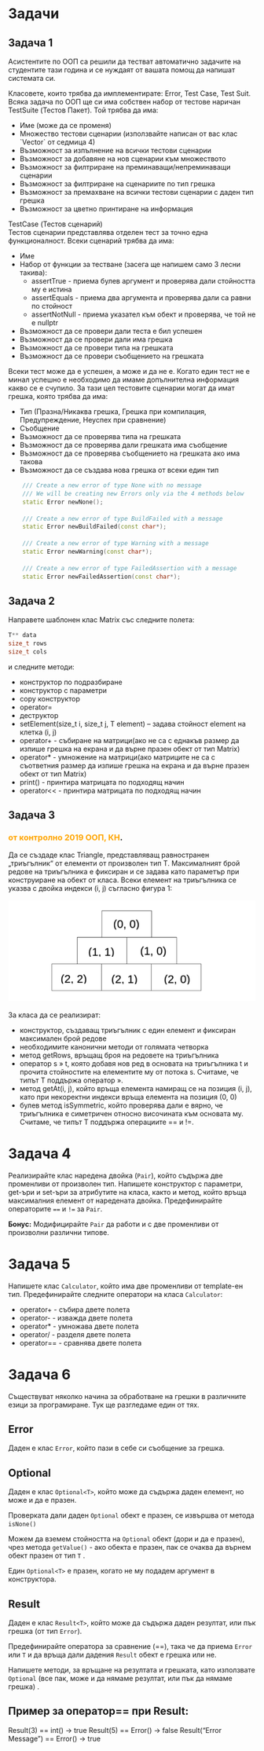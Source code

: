 # Задачи

## Задача 1

Асистентите по ООП са решили да тестват автоматично задачите на
студентите тази година
и се нуждаят от вашата помощ да напишат системата си.

Класовете, които трябва да имплементирате:
Error, Test Case, Test Suit.
<br>
Всяка задача по ООП ще си има собствен набор от тестове наричан TestSuite (Тестов Пакет).
Той трябва да има:

<ul>
<li> Име (може да се променя)
<li> Множество тестови сценарии (използвайте написан от вас клас `Vector` от седмица 4)
<li> Възможност за изпълнение на всички тестови сценарии
<li> Възможност за добавяне на нов сценарии към множеството
<li> Възможност за филтриране на преминаващи/непреминаващи сценарии
<li> Възможност за филтриране на сценариите по тип грешка
<li> Възможност за премахване на всички тестови сценарии с даден тип
грешка
<li> Възможност за цветно принтиране на информация
</ul>

TestCase (Тестов сценарий) <br>
Тестов сценарии представлява отделен тест за точно една функционалност.
Всеки сценарий трябва да има:

<ul>
<li> Име
<li> Набор от функции за тестване (засега ще напишем само 3 лесни такива):
<ul>
<li> assertTrue - приема булев аргумент и проверява дали стойността му е истина
<li> assertEquals - приема два аргумента и проверява дали са равни по стойност
<li> assertNotNull - приема указател към обект и проверява, че той не е nullptr
</ul>
<li> Възможност да се провери дали теста е бил успешен
<li> Възможност да се провери дали има грешка
<li> Възможност да се провери типа на грешката
<li> Възможност да се провери съобщението на грешката
</ul>

Всеки тест може да е успешен, а може и да не е. Когато един тест не е минал
успешно е необходимо да имаме допълнителна информация какво се е счупило.
За тази цел тестовите сценарии могат да имат грешка, която трябва да има:

<ul>
<li> Тип (Празна/Никаква грешка, Грешка при компилация, Предупреждение,
Неуспех при сравнение)
<li> Съобщение
<li> Възможност да се проверява типа на грешката
<li> Възможност да се проверява дали грешката има съобщение
<li> Възможност да се проверява съобщението на грешката ако има такова
<li> Възможност да се създава нова грешка от всеки един тип
</ul>

```c++
    /// Create a new error of type None with no message
    /// We will be creating new Errors only via the 4 methods below
    static Error newNone();

    /// Create a new error of type BuildFailed with a message
    static Error newBuildFailed(const char*);

    /// Create a new error of type Warning with a message
    static Error newWarning(const char*);

    /// Create a new error of type FailedAssertion with a message
    static Error newFailedAssertion(const char*);
```

## Задача 2

Направете шаблонен клас Matrix със следните полета:

```c++
T** data
size_t rows
size_t cols
```

и следните методи:

<ul>
<li> конструктор по подразбиране
<li> конструктор с параметри
<li> copy конструктор
<li> operator=
<li> деструктор
<li> setElement(size_t i, size_t j, T element) – задава стойност element на
клетка (i, j)
<li> operator+ - събиране на матрици(ако не са с еднакъв размер да изпише
грешка на екрана и да върне празен обект от тип Matrix)
<li> operator* - умножение на матрици(ако матриците не са с съответния
размер да изпише грешка на екрана и да върне празен обект от тип
Matrix)
<li> print() - принтира матрицата по подходящ начин
<li> operator<< - принтира матрицата по подходящ начин
</ul>

## Задача 3

### <span style="color:orange">от контролно 2019 ООП, КН</span>.

Да се създаде клас Triangle, представляващ равностранен
„триъгълник“ от елементи от произволен тип T. Максималният брой редове на
триъгълника е фиксиран и се задава като параметър при конструиране на обект
от класа. Всеки елемент на триъгълника се указва с двойка индекси (i, j)
съгласно фигура 1:
<br><br>
![Фигура 1](./1.png)
<br><br>
За класа да се реализират:

<ul>
<li> конструктор, създаващ триъгълник с един елемент и фиксиран
максимален брой редове
<li> необходимите канонични методи от голямата четворка
<li> метод getRows, връщащ броя на редовете на триъгълника
<li> оператор s » t, която добавя нов ред в основата на триъгълника t и
прочита стойностите на елементите му от потока s. Считаме, че типът T
поддържа оператор ».
<li> метод getAt(i, j), който връща елемента намиращ се на позиция (i, j), като
при некоректни индекси връща елемента на позиция (0, 0)
<li> булев метод isSymmetric, който проверява дали е вярно, че триъгълника е
симетричен относно височината към основата му. Считаме, че типът T
поддържа операциите == и !=.
</ul>


# Задача 4
Реализирайте клас наредена двойка (`Pair`), който съдържа две променливи от произволен тип. Напишете конструктор с параметри, get-ъри и set-ъри за атрибутите на класа, както и метод, който връща максималния елемент от наредената двойка. Предефинирайте операторите `==` и `!=` за `Pair`.

**Бонус:** Модифицирайте `Pair` да работи и с две променливи от произволни различни типове.

# Задача 5
Напишете клас `Calculator`, който има две променливи от template-ен тип. Предефинирайте следните оператори на класа `Calculator`:

- operator+ - събира двете полета
- operator- - изважда двете полета
- operator* - умножава двете полета
- operator/ - разделя двете полета
- operator== - сравнява двете полета

# Задача 6
Съществуват няколко начина за обработване на грешки в различните езици за програмиране. Тук ще разгледаме един от тях.

## Error

Даден е клас `Error`, който пази в себе си съобщение за грешка.

## Optional

Даден е клас `Optional<T>`, който може да съдържа даден елемент, но може и да е празен.

Проверката дали даден `Optional` обект е празен, се извършва от метода `isNone()`

Можем да вземем стойността на `Optional` обект (дори и да е празен), чрез метода `getValue()` - ако обекта е празен, пак се очаква да върнем обект празен от тип `T` .

Един `Optional<T>` е празен, когато не му подадем аргумент в конструктора.
## Result

Даден е клас `Result<T>`, който може да съдържа даден резултат, или пък грешка (от тип `Error`).

Предефинирайте оператора за сравнение (==), така че да приема `Error` или `T` и да връща дали дадения `Result` обект е грешка или не.

Напишете методи, за връщане на резултата и грешката, като използвате `Optional` (все пак, може и да нямаме резултат, или пък да нямаме грешка) .


## Пример за оператор== при Result:
Result<int>(3) == int() -> true
Result<int>(5) == Error() -> false
Result<int>(“Error Message”) == Error() -> true